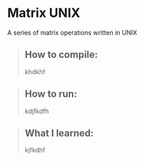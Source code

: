 # Matrix UNIX
A series of matrix operations written in UNIX

> ## How to compile:
> khdkhf

> ## How to run:
> kdjfkdfh

> ## What I learned:
> kjfkdhf
